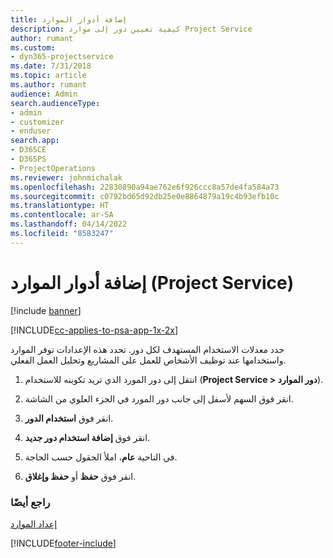 ```yaml
---
title: إضافة أدوار الموارد
description: كيفية تعيين دور إلى موارد Project Service
author: rumant
ms.custom:
- dyn365-projectservice
ms.date: 7/31/2018
ms.topic: article
ms.author: rumant
audience: Admin
search.audienceType:
- admin
- customizer
- enduser
search.app:
- D365CE
- D365PS
- ProjectOperations
ms.reviewer: johnmichalak
ms.openlocfilehash: 22830890a94ae762e6f926ccc8a57de4fa584a73
ms.sourcegitcommit: c0792bd65d92db25e0e8864879a19c4b93efb10c
ms.translationtype: HT
ms.contentlocale: ar-SA
ms.lasthandoff: 04/14/2022
ms.locfileid: "8583247"
---
```

# <a name="add-resource-roles-project-service"></a>إضافة أدوار الموارد (Project Service)

[!include [banner](../includes/psa-now-project-operations.md)]

[!INCLUDE[cc-applies-to-psa-app-1x-2x](../includes/cc-applies-to-psa-app-1x-2x.md)]

حدد معدلات الاستخدام المستهدف‬ لكل دور. تحدد هذه الإعدادات توفر الموارد واستخدامها عند توظيف الأشخاص للعمل على المشاريع وتحليل العمل الفعلي.  
  
1.  انتقل إلى دور المورد الذي تريد تكوينه للاستخدام (**Project Service > دور الموارد**).  
  
2.  انقر فوق السهم لأسفل إلى جانب دور المورد في الجزء العلوي من الشاشة.  
  
3.  انقر فوق **استخدام الدور**.  
  
4.  انقر فوق **إضافة استخدام دور جديد**.  
  
5.  في الناحية **عام**، املأ الحقول حسب الحاجة.  
  
6.  انقر فوق **حفظ** أو **حفظ وإغلاق**.  
  
### <a name="see-also"></a>راجع أيضًا  
 [إعداد الموارد](../psa/set-up-resources.md)


[!INCLUDE[footer-include](../includes/footer-banner.md)]
